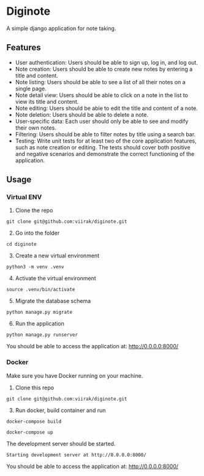 # Diginote
A simple django application for note taking.

## Features

- User authentication: Users should be able to sign up, log in, and log out.
- Note creation: Users should be able to create new notes by entering a title and content.
- Note listing: Users should be able to see a list of all their notes on a single page.
- Note detail view: Users should be able to click on a note in the list to view its title and content.
- Note editing: Users should be able to edit the title and content of a note.
- Note deletion: Users should be able to delete a note.
- User-specific data: Each user should only be able to see and modify their own notes.
- Filtering: Users should be able to filter notes by title using a search bar.
- Testing: Write unit tests for at least two of the core application features, such as note creation or editing. The tests should cover both positive and negative scenarios and demonstrate the correct functioning of the application.

## Usage

### Virtual ENV

1. Clone the repo
```
git clone git@github.com:viirak/diginote.git
```
2. Go into the folder
```
cd diginote
```
3. Create a new virtual environment
```
python3 -m venv .venv
```
4. Activate the virtual environment
```
source .venv/bin/activate
```
5. Migrate the database schema
```
python manage.py migrate
```
6. Run the application
```
python manage.py runserver
```
You should be able to access the application at:
http://0.0.0.0:8000/

### Docker

Make sure you have Docker running on your machine.

1. Clone this repo

```
git clone git@github.com:viirak/diginote.git
```
3. Run docker, build container and run
```
docker-compose build
```
```
docker-compose up
```

The development server should be started.
```
Starting development server at http://0.0.0.0:8000/
```

You should be able to access the application at:
http://0.0.0.0:8000/
